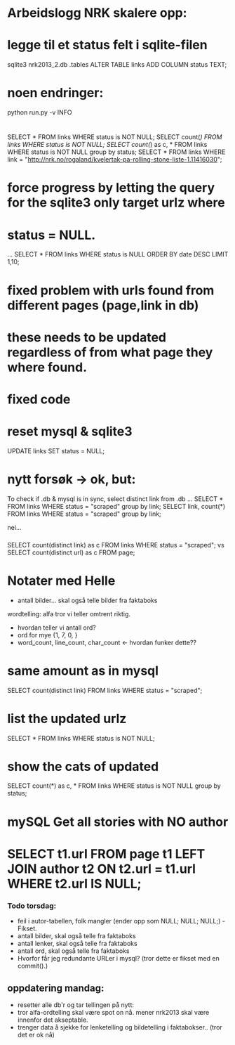  # Arbeidslogg NRK skalere opp:

# legge til et status felt i sqlite-filen
 sqlite3 nrk2013_2.db
 .tables
 ALTER TABLE links ADD COLUMN status TEXT;

# noen endringer:
python run.py -v INFO


# 
SELECT * FROM links WHERE status is NOT NULL;
SELECT count(*) FROM links WHERE status is NOT NULL;
SELECT count(*) as c, * FROM links WHERE status is NOT NULL group by status;
SELECT * FROM links WHERE link = "http://nrk.no/rogaland/kvelertak-pa-rolling-stone-liste-1.11416030";

# force progress by letting the query for the sqlite3 only target urlz where 
# status = NULL.

...
SELECT * FROM links WHERE status is NULL ORDER BY date DESC LIMIT 1,10;


# fixed problem with urls found from different pages (page,link in db)
# these needs to be updated regardless of from what page they where found.

# fixed code
# reset mysql & sqlite3 
UPDATE links SET status = NULL;

# nytt forsøk -> ok, but:
To check if .db & mysql is in sync, select distinct link from .db
...
SELECT * FROM links WHERE status = "scraped" group by link;
SELECT link, count(*) FROM links WHERE status = "scraped" group by link;

nei... 
### 

SELECT count(distinct link) as c FROM links WHERE status = "scraped";
vs
SELECT count(distinct url) as c FROM page;

# Notater med Helle
- antall bilder... skal også telle bilder fra faktaboks

wordtelling: alfa tror vi teller omtrent riktig. 
- hvordan teller vi antall ord?
- ord for mye {1, 7, 0, }
- word_count, line_count, char_count <- hvordan funker dette?? 

# same amount as in mysql
SELECT count(distinct link) FROM links WHERE status = "scraped"; 
# list the updated urlz
SELECT * FROM links WHERE status is NOT NULL;
# show the cats of updated 
SELECT count(*) as c, * FROM links WHERE status is NOT NULL group by status;


# mySQL Get all stories with NO author
# SELECT t1.url FROM page t1 LEFT JOIN author t2 ON t2.url = t1.url WHERE t2.url IS NULL;


### Todo torsdag:
- feil i autor-tabellen, folk mangler (ender opp som NULL; NULL; NULL;)
	-Fikset.
- antall bilder, skal også telle fra faktaboks
- antall lenker, skal også telle fra faktaboks
- antall ord, skal også telle fra faktaboks
- Hvorfor får jeg redundante URLer i mysql? 
	(tror dette er fikset med en commit().)

## oppdatering mandag:
- resetter alle db'r og tar tellingen på nytt:
- tror alfa-ordtelling skal være spot on nå. mener nrk2013 skal være innenfor det akseptable. 
- trenger data å sjekke for lenketelling og bildetelling i faktabokser..  (tror det er ok nå)











